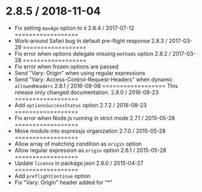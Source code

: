 2.8.5 / 2018-11-04
==================
  * Fix setting `maxAge` option to `0`
2.8.4 / 2017-07-12
==================
  * Work-around Safari bug in default pre-flight response
2.8.3 / 2017-03-29
==================
  * Fix error when options delegate missing `methods` option
2.8.2 / 2017-03-28
==================
  * Fix error when frozen options are passed
  * Send "Vary: Origin" when using regular expressions
  * Send "Vary: Access-Control-Request-Headers" when dynamic `allowedHeaders`
2.8.1 / 2016-09-08
==================
This release only changed documentation.
2.8.0 / 2016-08-23
==================
  * Add `optionsSuccessStatus` option
2.7.2 / 2016-08-23
==================
  * Fix error when Node.js running in strict mode
2.7.1 / 2015-05-28
==================
  * Move module into expressjs organization
2.7.0 / 2015-05-28
==================
  * Allow array of matching condition as `origin` option
  * Allow regular expression as `origin` option
2.6.1 / 2015-05-28
==================
  * Update `license` in package.json
2.6.0 / 2015-04-27
==================
  * Add `preflightContinue` option
  * Fix "Vary: Origin" header added for "*"
